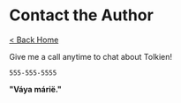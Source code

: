 # Contact the Author

[< Back Home](/)

Give me a call anytime to chat about Tolkien!



`555-555-5555`



**"Váya márië."**



```



```
